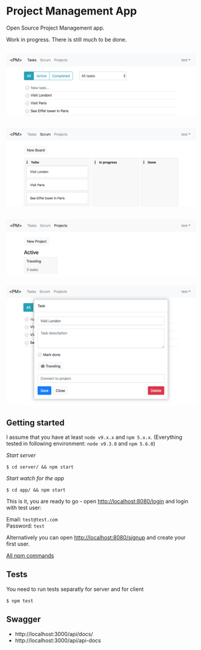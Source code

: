 # Project Management App

Open Source Project Management app.

Work in progress. There is still much to be done.

![alt tag](screenshots/tasks.png)
---
![alt tag](screenshots/scrum.png)
---
![alt tag](screenshots/projects.png)
---
![alt tag](screenshots/tasks-open.png)

## Getting started

I assume that you have at least `node v9.x.x` and `npm 5.x.x`.
(Everything tested in following environment: `node v9.3.0` and `npm 5.6.0`)

*Start server*

```
$ cd server/ && npm start 
```

*Start watch for the app*

```
$ cd app/ && npm start 
```

This is it, you are ready to go - open [http://localhost:8080/login](http://localhost:8080/login) and login with test user:

Email: `test@test.com`<br>
Password: `test`

Alternatively you can open [http://localhost:8080/signup](http://localhost:8080/signup) and create your first user.

[All npm commands](docs/npm.md)

## Tests

You need to run tests separatly for server and for client

```
$ npm test
```

## Swagger

* http://localhost:3000/api/docs/
* http://localhost:3000/api/api-docs


